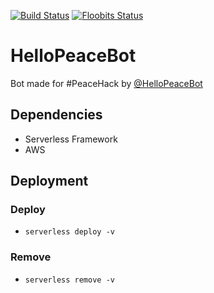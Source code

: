 [![Build Status](https://travis-ci.org/WeRockTech/HelloPeaceBot.svg?branch=master)](https://travis-ci.org/WeRockTech/HelloPeaceBot)
[![Floobits Status](https://floobits.com/eddiejaoude/HelloPeaceBot.svg)](https://floobits.com/eddiejaoude/HelloPeaceBot/redirect)

# HelloPeaceBot

Bot made for #PeaceHack by [@HelloPeaceBot](https://twitter.com/hellopeacebot)

## Dependencies

- Serverless Framework
- AWS

## Deployment

### Deploy

- `serverless deploy -v `

### Remove

- `serverless remove -v `
